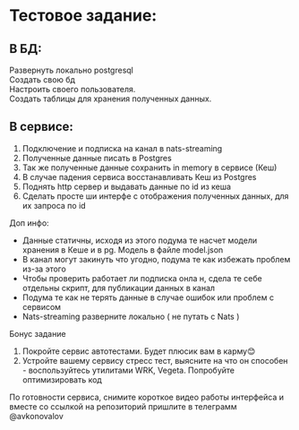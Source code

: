 # Тестовое задание:
## В БД:
Развернуть локально postgresql<br>
Создать свою бд<br>
Настроить своего пользователя.<br>
Создать таблицы для хранения полученных данных.

## В сервисе:
1. Подключение и подписка на канал в nats-streaming
2. Полученные данные писать в Postgres
3. Так же полученные данные сохранить in memory в сервисе (Кеш)
4. В случае падения сервиса восстанавливать Кеш из Postgres
5. Поднять http сервер и выдавать данные по id из кеша
6. Сделать просте ши интерфе с отображения полученных данных, для
их запроса по id

Доп инфо:
- Данные статичны, исходя из этого подума те насчет модели хранения
в Кеше и в pg. Модель в файле model.json
- В канал могут закинуть что угодно, подума те как избежать проблем
из-за этого
- Чтобы проверить работает ли подписка онла н, сдела те себе
отдельны скрипт, для публикации данных в канал
- Подума те как не терять данные в случае ошибок или проблем с
сервисом
- Nats-streaming разверните локально ( не путать с Nats )

Бонус задание
1. Покройте сервис автотестами. Будет плюсик вам в карму😊
2. Устройте вашему сервису стресс тест, выясните на что он способен -
воспользуйтесь утилитами WRK, Vegeta. Попробуйте оптимизировать код

По готовности сервиса, снимите короткое видео работы интерфейса и вместе со
ссылкой на репозиторий пришлите в телеграмм @avkonovalov